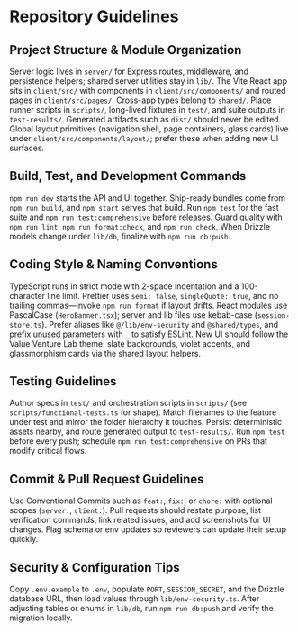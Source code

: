# Repository Guidelines

## Project Structure & Module Organization

Server logic lives in `server/` for Express routes, middleware, and persistence helpers; shared server utilities stay in `lib/`. The Vite React app sits in `client/src/` with components in `client/src/components/` and routed pages in `client/src/pages/`. Cross-app types belong to `shared/`. Place runner scripts in `scripts/`, long-lived fixtures in `test/`, and suite outputs in `test-results/`. Generated artifacts such as `dist/` should never be edited. Global layout primitives (navigation shell, page containers, glass cards) live under `client/src/components/layout/`; prefer these when adding new UI surfaces.

## Build, Test, and Development Commands

`npm run dev` starts the API and UI together. Ship-ready bundles come from `npm run build`, and `npm start` serves that build. Run `npm test` for the fast suite and `npm run test:comprehensive` before releases. Guard quality with `npm run lint`, `npm run format:check`, and `npm run check`. When Drizzle models change under `lib/db`, finalize with `npm run db:push`.

## Coding Style & Naming Conventions

TypeScript runs in strict mode with 2-space indentation and a 100-character line limit. Prettier uses `semi: false`, `singleQuote: true`, and no trailing commas—invoke `npm run format` if layout drifts. React modules use PascalCase (`HeroBanner.tsx`); server and lib files use kebab-case (`session-store.ts`). Prefer aliases like `@/lib/env-security` and `@shared/types`, and prefix unused parameters with `_` to satisfy ESLint. New UI should follow the Value Venture Lab theme: slate backgrounds, violet accents, and glassmorphism cards via the shared layout helpers.

## Testing Guidelines

Author specs in `test/` and orchestration scripts in `scripts/` (see `scripts/functional-tests.ts` for shape). Match filenames to the feature under test and mirror the folder hierarchy it touches. Persist deterministic assets nearby, and route generated output to `test-results/`. Run `npm test` before every push; schedule `npm run test:comprehensive` on PRs that modify critical flows.

## Commit & Pull Request Guidelines

Use Conventional Commits such as `feat:`, `fix:`, or `chore:` with optional scopes (`server:`, `client:`). Pull requests should restate purpose, list verification commands, link related issues, and add screenshots for UI changes. Flag schema or env updates so reviewers can update their setup quickly.

## Security & Configuration Tips

Copy `.env.example` to `.env`, populate `PORT`, `SESSION_SECRET`, and the Drizzle database URL, then load values through `lib/env-security.ts`. After adjusting tables or enums in `lib/db`, run `npm run db:push` and verify the migration locally.
